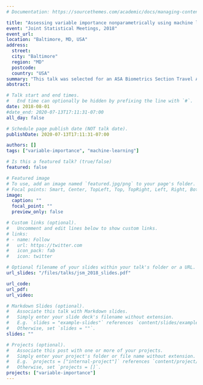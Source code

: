 ```yaml
---
# Documentation: https://sourcethemes.com/academic/docs/managing-content/

title: "Assessing variable importance nonparametrically using machine learning techniques"
event: "Joint Statistical Meetings, 2018"
event_url:
location: "Baltimore, MD, USA"
address:
  street:
  city: "Baltimore"
  region: "MD"
  postcode:
  country: "USA"
summary: "This talk was selected for an ASA Biometrics Section Travel Award"
abstract:

# Talk start and end times.
#   End time can optionally be hidden by prefixing the line with `#`.
date: 2018-08-01
#date_end: 2020-07-13T17:11:31-07:00
all_day: false

# Schedule page publish date (NOT talk date).
publishDate: 2020-07-13T17:11:31-07:00

authors: []
tags: ["variable-importance", "machine-learning"]

# Is this a featured talk? (true/false)
featured: false

# Featured image
# To use, add an image named `featured.jpg/png` to your page's folder.
# Focal points: Smart, Center, TopLeft, Top, TopRight, Left, Right, BottomLeft, Bottom, BottomRight.
image:
  caption: ""
  focal_point: ""
  preview_only: false

# Custom links (optional).
#   Uncomment and edit lines below to show custom links.
# links:
# - name: Follow
#   url: https://twitter.com
#   icon_pack: fab
#   icon: twitter

# Optional filename of your slides within your talk's folder or a URL.
url_slides: "/files/talks/jsm_2018_slides.pdf"

url_code:
url_pdf:
url_video:

# Markdown Slides (optional).
#   Associate this talk with Markdown slides.
#   Simply enter your slide deck's filename without extension.
#   E.g. `slides = "example-slides"` references `content/slides/example-slides.md`.
#   Otherwise, set `slides = ""`.
slides: ""

# Projects (optional).
#   Associate this post with one or more of your projects.
#   Simply enter your project's folder or file name without extension.
#   E.g. `projects = ["internal-project"]` references `content/project/deep-learning/index.md`.
#   Otherwise, set `projects = []`.
projects: ["variable-importance"]
---
```

